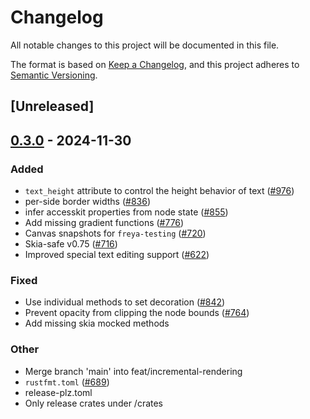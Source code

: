 # Changelog

All notable changes to this project will be documented in this file.

The format is based on [Keep a Changelog](https://keepachangelog.com/en/1.0.0/),
and this project adheres to [Semantic Versioning](https://semver.org/spec/v2.0.0.html).

## [Unreleased]

## [0.3.0](https://github.com/RobertasJ/freya/compare/freya-engine-v0.2.2...freya-engine-v0.3.0) - 2024-11-30

### Added

- `text_height` attribute to control the height behavior of text ([#976](https://github.com/RobertasJ/freya/pull/976))
- per-side border widths ([#836](https://github.com/RobertasJ/freya/pull/836))
- infer accesskit properties from node state ([#855](https://github.com/RobertasJ/freya/pull/855))
- Add missing gradient functions ([#776](https://github.com/RobertasJ/freya/pull/776))
- Canvas snapshots for `freya-testing` ([#720](https://github.com/RobertasJ/freya/pull/720))
- Skia-safe v0.75 ([#716](https://github.com/RobertasJ/freya/pull/716))
- Improved special text editing support ([#622](https://github.com/RobertasJ/freya/pull/622))

### Fixed

- Use individual methods to set decoration ([#842](https://github.com/RobertasJ/freya/pull/842))
- Prevent opacity from clipping the node bounds ([#764](https://github.com/RobertasJ/freya/pull/764))
- Add missing skia mocked methods

### Other

- Merge branch 'main' into feat/incremental-rendering
- `rustfmt.toml` ([#689](https://github.com/RobertasJ/freya/pull/689))
- release-plz.toml
- Only release crates under /crates
